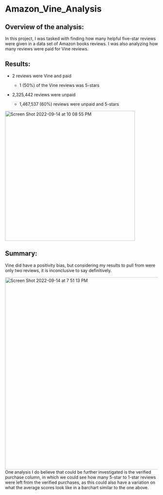 # Amazon_Vine_Analysis

## Overview of the analysis: 
In this project, I was tasked with finding how many helpful five-star reviews were given in a data set of Amazon books reviews. I was also analyzing how many reviews were paid for Vine reviews.


## Results: 
 - 2 reviews were Vine and paid
    - 1 (50%) of the Vine reviews was 5-stars
  
 - 2,325,442 reviews were unpaid
    - 1,467,537 (60%) reviews were unpaid and 5-stars
<img width="428" alt="Screen Shot 2022-09-14 at 10 08 55 PM" src="https://user-images.githubusercontent.com/70240501/190319811-31929b3b-2b15-40d1-b44c-f774ff431785.png">


## Summary: 
Vine did have a positivity bias, but considering my results to pull from were only two reviews, it is inconclusive to say definitively.

<img width="633" alt="Screen Shot 2022-09-14 at 7 51 13 PM" src="https://user-images.githubusercontent.com/70240501/190319891-95fd73ee-10d0-4d9d-abbb-6d72f7c3c3c1.png">
One analysis I do believe that could be further investigated is the verified purchase column, in which we could see how many 5-star to 1-star reviews were left from the verified purchases, as this could also have a variation on what the average scores look like in a barchart similar to the one above.

